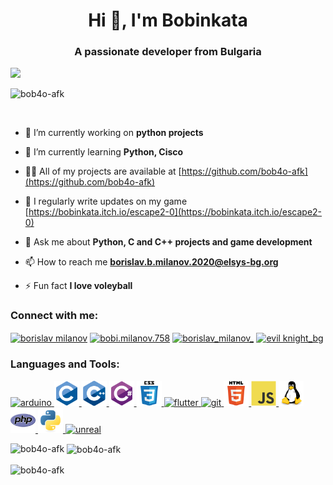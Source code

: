 <h1 align="center">Hi 👋, I'm Bobinkata</h1>
<h3 align="center">A passionate developer from Bulgaria</h3>

<img src = "https://media0.giphy.com/headers/GitHub/w8ZJLtJbmuph.gif">

<p align="left"> <img src="https://komarev.com/ghpvc/?username=bob4o-afk&label=Profile%20views&color=0e75b6&style=flat" alt="bob4o-afk" /> </p>

<p align="left"> <a href="https://twitter.com/" target="blank"><img src="https://img.shields.io/twitter/follow/?logo=twitter&style=for-the-badge" alt="" /></a> </p>

- 🔭 I’m currently working on **python projects**

- 🌱 I’m currently learning **Python, Cisco**

- 👨‍💻 All of my projects are available at [https://github.com/bob4o-afk](https://github.com/bob4o-afk)

- 📝 I regularly write updates on my game [https://bobinkata.itch.io/escape2-0](https://bobinkata.itch.io/escape2-0)

- 💬 Ask me about **Python, C and C++ projects and game development**

- 📫 How to reach me **borislav.b.milanov.2020@elsys-bg.org**

- ⚡ Fun fact **I love voleyball**

<h3 align="left">Connect with me:</h3>
<p align="left">
<a href="https://www.linkedin.com/in/borislav-milanov-b2a941281/" target="blank"><img align="center" src="https://raw.githubusercontent.com/rahuldkjain/github-profile-readme-generator/master/src/images/icons/Social/linked-in-alt.svg" alt="borislav milanov" height="30" width="40" /></a>
<a href="https://www.facebook.com/bobi.milanov.758/" target="blank"><img align="center" src="https://raw.githubusercontent.com/rahuldkjain/github-profile-readme-generator/master/src/images/icons/Social/facebook.svg" alt="bobi.milanov.758" height="30" width="40" /></a>
<a href="https://instagram.com/borislav_milanov_" target="blank"><img align="center" src="https://raw.githubusercontent.com/rahuldkjain/github-profile-readme-generator/master/src/images/icons/Social/instagram.svg" alt="borislav_milanov_" height="30" width="40" /></a>
<a href="https://www.youtube.com/channel/UCQv-4pxNrQXSckXrC5eO9Cw" target="blank"><img align="center" src="https://raw.githubusercontent.com/rahuldkjain/github-profile-readme-generator/master/src/images/icons/Social/youtube.svg" alt="evil knight_bg" height="30" width="40" /></a>
</p>

<h3 align="left">Languages and Tools:</h3>
<p align="left"> <a href="https://www.arduino.cc/" target="_blank" rel="noreferrer"> <img src="https://cdn.worldvectorlogo.com/logos/arduino-1.svg" alt="arduino" width="40" height="40"/> </a> <a href="https://www.cprogramming.com/" target="_blank" rel="noreferrer"> <img src="https://raw.githubusercontent.com/devicons/devicon/master/icons/c/c-original.svg" alt="c" width="40" height="40"/> </a> <a href="https://www.w3schools.com/cpp/" target="_blank" rel="noreferrer"> <img src="https://raw.githubusercontent.com/devicons/devicon/master/icons/cplusplus/cplusplus-original.svg" alt="cplusplus" width="40" height="40"/> </a> <a href="https://www.w3schools.com/cs/" target="_blank" rel="noreferrer"> <img src="https://raw.githubusercontent.com/devicons/devicon/master/icons/csharp/csharp-original.svg" alt="csharp" width="40" height="40"/> </a> <a href="https://www.w3schools.com/css/" target="_blank" rel="noreferrer"> <img src="https://raw.githubusercontent.com/devicons/devicon/master/icons/css3/css3-original-wordmark.svg" alt="css3" width="40" height="40"/> </a> <a href="https://flutter.dev" target="_blank" rel="noreferrer"> <img src="https://www.vectorlogo.zone/logos/flutterio/flutterio-icon.svg" alt="flutter" width="40" height="40"/> </a> <a href="https://git-scm.com/" target="_blank" rel="noreferrer"> <img src="https://www.vectorlogo.zone/logos/git-scm/git-scm-icon.svg" alt="git" width="40" height="40"/> </a> <a href="https://www.w3.org/html/" target="_blank" rel="noreferrer"> <img src="https://raw.githubusercontent.com/devicons/devicon/master/icons/html5/html5-original-wordmark.svg" alt="html5" width="40" height="40"/> </a> <a href="https://developer.mozilla.org/en-US/docs/Web/JavaScript" target="_blank" rel="noreferrer"> <img src="https://raw.githubusercontent.com/devicons/devicon/master/icons/javascript/javascript-original.svg" alt="javascript" width="40" height="40"/> </a> <a href="https://www.linux.org/" target="_blank" rel="noreferrer"> <img src="https://raw.githubusercontent.com/devicons/devicon/master/icons/linux/linux-original.svg" alt="linux" width="40" height="40"/> </a> <a href="https://www.php.net" target="_blank" rel="noreferrer"> <img src="https://raw.githubusercontent.com/devicons/devicon/master/icons/php/php-original.svg" alt="php" width="40" height="40"/> </a> <a href="https://www.python.org" target="_blank" rel="noreferrer"> <img src="https://raw.githubusercontent.com/devicons/devicon/master/icons/python/python-original.svg" alt="python" width="40" height="40"/> </a> <a href="https://unrealengine.com/" target="_blank" rel="noreferrer"> <img src="https://raw.githubusercontent.com/kenangundogan/fontisto/036b7eca71aab1bef8e6a0518f7329f13ed62f6b/icons/svg/brand/unreal-engine.svg" alt="unreal" width="40" height="40"/> </a> </p>

<p><img align="left" src="https://github-readme-stats.vercel.app/api/top-langs?username=bob4o-afk&show_icons=true&locale=en&layout=compact" alt="bob4o-afk" /></p>

<p>&nbsp;<img align="center" src="https://github-readme-stats.vercel.app/api?username=bob4o-afk&show_icons=true&locale=en" alt="bob4o-afk" /></p>

<p><img align="center" src="https://github-readme-streak-stats.herokuapp.com/?user=bob4o-afk&" alt="bob4o-afk" /></p>
